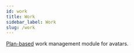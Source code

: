 ```yaml
---
id: work
title: Work
sidebar_label: Work
slug: /work
---
```


[Plan-based](avatars/skills/work) work management module for avatars.
